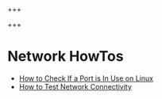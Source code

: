 
+++

+++
# Network HowTos

-   [How to Check If a Port is In Use on Linux](@/network/howtos/howto-check-port-in-use-linux.md)
-   [How to Test Network Connectivity](@/network/howtos/howto-test-network-connectivity.md)

